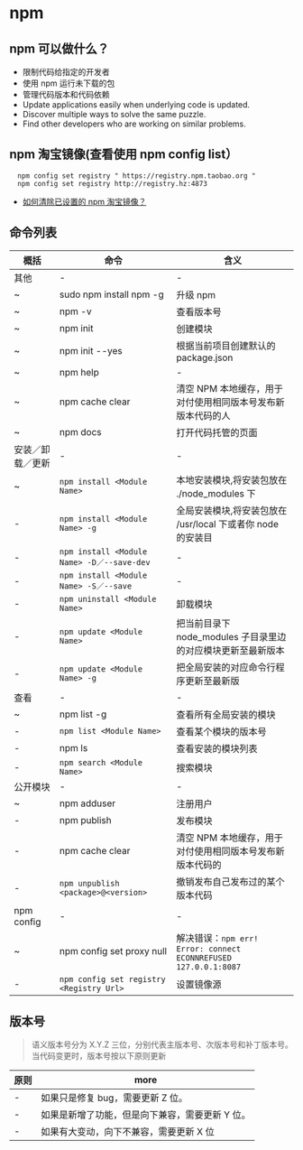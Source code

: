 # npm

## npm 可以做什么？

- 限制代码给指定的开发者
- 使用 npm 运行未下载的包
- 管理代码版本和代码依赖
- Update applications easily when underlying code is updated.
- Discover multiple ways to solve the same puzzle.
- Find other developers who are working on similar problems.

## npm 淘宝镜像(查看使用 npm config list）

```
  npm config set registry " https://registry.npm.taobao.org "
  npm config set registry http://registry.hz:4873
```

* [如何清除已设置的 npm 淘宝镜像？](https://segmentfault.com/q/1010000004596263)

## 命令列表

| 概括             | 命令                                       | 含义                                                            |
| ---------------- | ------------------------------------------ | --------------------------------------------------------------- |
| 其他             | -                                          | -                                                               |
| ~                | sudo npm install npm -g                    | 升级 npm                                                        |
| ~                | npm -v                                     | 查看版本号                                                      |
| ~                | npm init                                   | 创建模块                                                        |
| ~                | npm init --yes                             | 根据当前项目创建默认的 package.json                             |
| ~                | npm help                                   | -                                                               |
| ~                | npm cache clear                            | 清空 NPM 本地缓存，用于对付使用相同版本号发布新版本代码的人     |
| ~                | npm docs                                   | 打开代码托管的页面                                              |
| 安装／卸载／更新 | -                                          | -                                                               |
| ~                | `npm install <Module Name>`                | 本地安装模块,将安装包放在 ./node_modules 下                     |
| -                | `npm install <Module Name> -g`             | 全局安装模块,将安装包放在 /usr/local 下或者你 node 的安装目     |
| -                | `npm install <Module Name> -D／--save-dev` | -                                                               |
| -                | `npm install <Module Name> -S／--save`     | -                                                               |
| -                | `npm uninstall <Module Name>`              | 卸载模块                                                        |
| -                | `npm update <Module Name>`                 | 把当前目录下 node_modules 子目录里边的对应模块更新至最新版本    |
| -                | `npm update <Module Name> -g`              | 把全局安装的对应命令行程序更新至最新版                          |
| 查看             | -                                          | -                                                               |
| ~                | npm list -g                                | 查看所有全局安装的模块                                          |
| -                | `npm list <Module Name>`                   | 查看某个模块的版本号                                            |
| -                | npm ls                                     | 查看安装的模块列表                                              |
| -                | `npm search <Module Name>`                 | 搜索模块                                                        |
| 公开模块         | -                                          | -                                                               |
| ~                | npm adduser                                | 注册用户                                                        |
| -                | npm publish                                | 发布模块                                                        |
| -                | npm cache clear                            | 清空 NPM 本地缓存，用于对付使用相同版本号发布新版本代码的       |
| -                | `npm unpublish <package>@<version>`        | 撤销发布自己发布过的某个版本代码                                |
| npm config       | -                                          | -                                                               |
| ~                | npm config set proxy null                  | 解决错误：`npm err! Error: connect ECONNREFUSED 127.0.0.1:8087` |
| -                | `npm config set registry <Registry Url>`   | 设置镜像源                                                      |

## 版本号

> 语义版本号分为 X.Y.Z 三位，分别代表主版本号、次版本号和补丁版本号。当代码变更时，版本号按以下原则更新

| 原则 | more                                            |
| ---- | ----------------------------------------------- |
| -    | 如果只是修复 bug，需要更新 Z 位。               |
| -    | 如果是新增了功能，但是向下兼容，需要更新 Y 位。 |
| -    | 如果有大变动，向下不兼容，需要更新 X 位         |